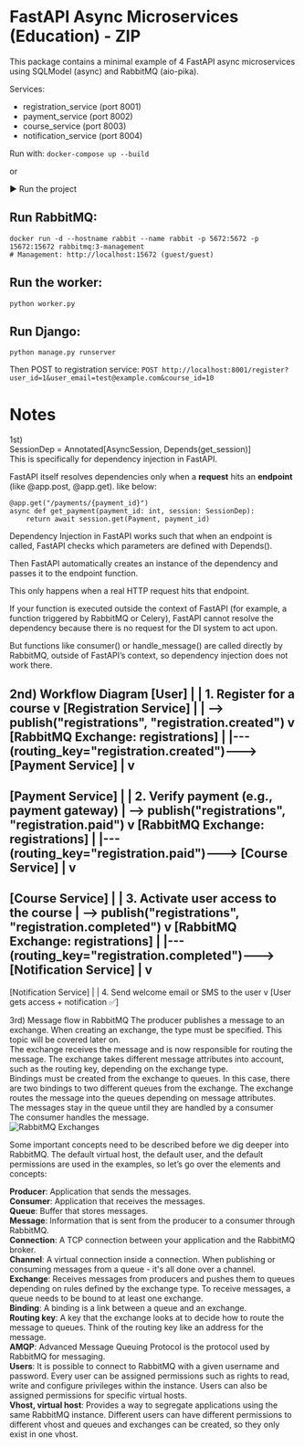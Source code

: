 # FastAPI Async Microservices (Education) - ZIP

This package contains a minimal example of 4 FastAPI async microservices using SQLModel (async) and RabbitMQ (aio-pika).

Services:
- registration_service (port 8001)
- payment_service (port 8002)
- course_service (port 8003)
- notification_service (port 8004)

Run with: `docker-compose up --build`

or

▶️ Run the project

## Run RabbitMQ:

```
docker run -d --hostname rabbit --name rabbit -p 5672:5672 -p 15672:15672 rabbitmq:3-management
# Management: http://localhost:15672 (guest/guest)
```

## Run the worker:
```
python worker.py
```

## Run Django:
```
python manage.py runserver
```

Then POST to registration service:
`POST http://localhost:8001/register?user_id=1&user_email=test@example.com&course_id=10`

# Notes
1st)  
SessionDep = Annotated[AsyncSession, Depends(get_session)]  
This is specifically for dependency injection in FastAPI.  

FastAPI itself resolves dependencies only when a **request** hits an **endpoint** (like @app.post, @app.get).  like below:
```
@app.get("/payments/{payment_id}")
async def get_payment(payment_id: int, session: SessionDep):
    return await session.get(Payment, payment_id) 
```

Dependency Injection in FastAPI works such that when an endpoint is called, FastAPI checks which parameters are defined with Depends().

Then FastAPI automatically creates an instance of the dependency and passes it to the endpoint function.

This only happens when a real HTTP request hits that endpoint.

If your function is executed outside the context of FastAPI (for example, a function triggered by RabbitMQ or Celery), FastAPI cannot resolve the dependency because there is no request for the DI system to act upon.

But functions like consumer() or handle_message() are called directly by RabbitMQ, outside of FastAPI’s context, so dependency injection does not work there.  

2nd) Workflow Diagram 
[User] 
   |
   | 1. Register for a course
   v
[Registration Service]
   |
   | --> publish("registrations", "registration.created")
   v
[RabbitMQ Exchange: registrations]
   |
   |---(routing_key="registration.created")---> [Payment Service]
   |
   v
------------------------------------------------------------
[Payment Service]
   |
   | 2. Verify payment (e.g., payment gateway)
   | --> publish("registrations", "registration.paid")
   v
[RabbitMQ Exchange: registrations]
   |
   |---(routing_key="registration.paid")---> [Course Service]
   |
   v
------------------------------------------------------------
[Course Service]
   |
   | 3. Activate user access to the course
   | --> publish("registrations", "registration.completed")
   v
[RabbitMQ Exchange: registrations]
   |
   |---(routing_key="registration.completed")---> [Notification Service]
   |
   v
------------------------------------------------------------
[Notification Service]
   |
   | 4. Send welcome email or SMS to the user
   v
[User gets access + notification ✅]


3rd) Message flow in RabbitMQ
The producer publishes a message to an exchange. When creating an exchange, the type must be specified. This topic will be covered later on.  
The exchange receives the message and is now responsible for routing the message. The exchange takes different message attributes into account, such as the routing key, depending on the exchange type.  
Bindings must be created from the exchange to queues. In this case, there are two bindings to two different queues from the exchange. The exchange routes the message into the queues depending on message attributes.  
The messages stay in the queue until they are handled by a consumer  
The consumer handles the message.  
![RabbitMQ Exchanges](https://www.cloudamqp.com/img/blog/exchanges-topic-fanout-direct.png)

Some important concepts need to be described before we dig deeper into RabbitMQ. The default virtual host, the default user, and the default permissions are used in the examples, so let’s go over the elements and concepts:

**Producer**: Application that sends the messages.  
**Consumer**: Application that receives the messages.  
**Queue**: Buffer that stores messages.  
**Message**: Information that is sent from the producer to a consumer through RabbitMQ.  
**Connection**: A TCP connection between your application and the RabbitMQ broker.  
**Channel**: A virtual connection inside a connection. When publishing or consuming messages from a queue - it's all done over a channel.  
**Exchange**: Receives messages from producers and pushes them to queues depending on rules defined by the exchange type. To receive messages, a queue needs to be bound to at least one exchange.  
**Binding**: A binding is a link between a queue and an exchange.  
**Routing key**: A key that the exchange looks at to decide how to route the message to queues. Think of the routing key like an address for the message.  
**AMQP**: Advanced Message Queuing Protocol is the protocol used by RabbitMQ for messaging.  
**Users**: It is possible to connect to RabbitMQ with a given username and password. Every user can be assigned permissions such as rights to read, write and configure privileges within the instance. Users can also be assigned permissions for specific virtual hosts.  
**Vhost, virtual host**: Provides a way to segregate applications using the same RabbitMQ instance. Different users can have different permissions to different vhost and queues and exchanges can be created, so they only exist in one vhost.  